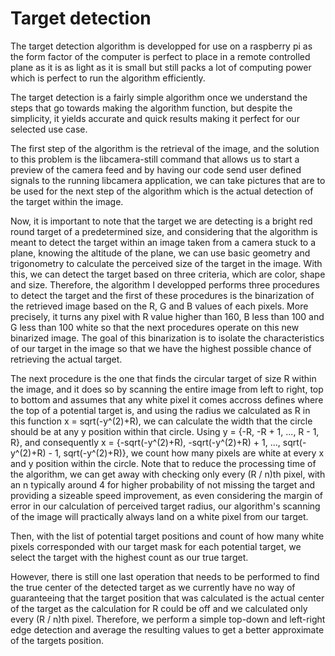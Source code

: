 # Target detection

The target detection algorithm is developped for use on a raspberry pi as the form factor of the computer is perfect to place in a remote controlled plane as it is as light as it is small but still packs a lot of computing power which is perfect to run the algorithm efficiently.

The target detection is a fairly simple algorithm once we understand the steps that go towards making the algorithm function, but despite the simplicity, it yields accurate and quick results making it perfect for our selected use case.

The first step of the algorithm is the retrieval of the image, and the solution to this problem is the libcamera-still command that allows us to start a preview of the camera feed and by having our code send user defined signals to the running libcamera application, we can take pictures that are to be used for the next step of the algorithm which is the actual detection of the target within the image.

Now, it is important to note that the target we are detecting is a bright red round target of a predetermined size, and considering that the algorithm is meant to detect the target within an image taken from a camera stuck to a plane, knowing the altitude of the plane, we can use basic geometry and trigonometry to calculate the perceived size of the target in the image.
With this, we can detect the target based on three criteria, which are color, shape and size. Therefore, the algorithm I developped performs three procedures to detect the target and the first of these procedures is the binarization of the retrieved image based on the R, G and B values of each pixels. More precisely, it turns any pixel with R value higher than 160, B less than 100 and G less than 100 white so that the next procedures operate on this new binarized image. The goal of this binarization is to isolate the characteristics of our target in the image so that we have the highest possible chance of retrieving the actual target.

The next procedure is the one that finds the circular target of size R within the image, and it does so by scanning the entire image from left to right, top to bottom and assumes that any white pixel it comes accross defines where the top of a potential target is, and using the radius we calculated as R in this function x = sqrt(-y^(2)+R), we can calculate the width that the circle should be at any y position within that circle. Using  y = {-R, -R + 1, ..., R - 1, R}, and consequently x = {-sqrt(-y^(2)+R), -sqrt(-y^(2)+R) + 1, ..., sqrt(-y^(2)+R) - 1, sqrt(-y^(2)+R)}, we count how many pixels are white at every x and y position within the circle. Note that to reduce the processing time of the algorithm, we can get away with checking only every (R / n)th pixel, with an n typically around 4 for higher probability of not missing the target and providing a sizeable speed improvement, as even considering the margin of error in our calculation of perceived target radius, our algorithm's scanning of the image will practically always land on a white pixel from our target.

Then, with the list of potential target positions and count of how many white pixels corresponded with our target mask for each potential target, we select the target with the highest count as our true target.

However, there is still one last operation that needs to be performed to find the true center of the detected target as we currently have no way of guaranteeing that the target position that was calculated is the actual center of the target as the calculation for R could be off and we calculated only every (R / n)th pixel. Therefore, we perform a simple top-down and left-right edge detection and average the resulting values to get a better approximate of the targets position.
